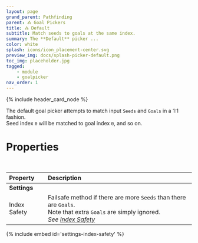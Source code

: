 ```yaml
---
layout: page
grand_parent: Pathfinding
parent: 🝓 Goal Pickers
title: 🝓 Default
subtitle: Match seeds to goals at the same index.
summary: The **Default** picker ...
color: white
splash: icons/icon_placement-center.svg
preview_img: docs/splash-picker-default.png
toc_img: placeholder.jpg
tagged: 
    - module
    - goalpicker
nav_order: 1
---
```


{% include header_card_node %}

The default goal picker attempts to match input `Seeds` and `Goals` in a 1:1 fashion.  
Seed index `0` will be matched to goal index `0`, and so on.  

# Properties
<br>

| Property       | Description          |
|:-------------|:------------------|
|**Settings**||
| Index Safety           | Failsafe method if there are more `Seeds` than there are `Goals`.<br>Note that extra `Goals` are simply ignored.<br>*See [Index Safety](#index-safety)* |

{% include embed id='settings-index-safety' %}